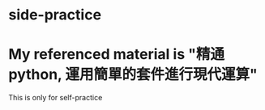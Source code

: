 # side-practice

My referenced material is "精通python, 運用簡單的套件進行現代運算" <br>
================================
This is only for self-practice
